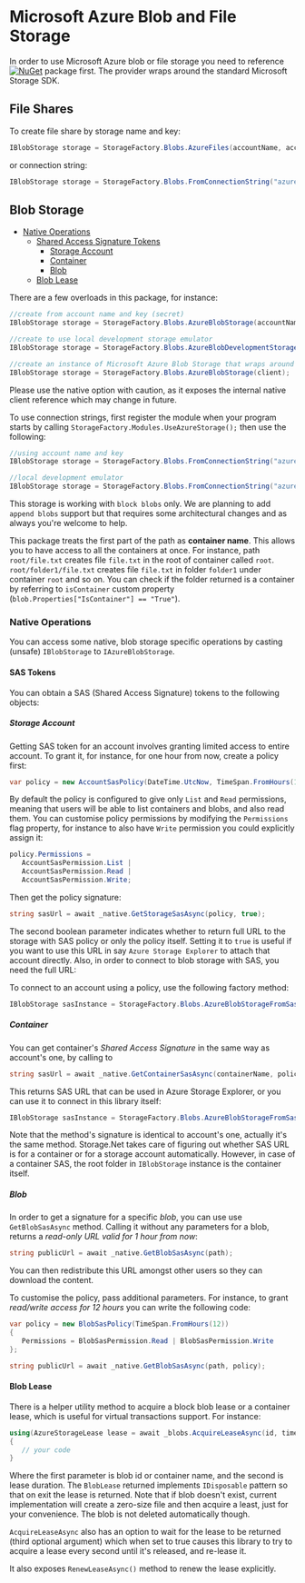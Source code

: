 # Microsoft Azure Blob and File Storage

In order to use Microsoft Azure blob or file storage you need to reference [![NuGet](https://img.shields.io/nuget/v/Storage.Net.Microsoft.Azure.Storage.svg)](https://www.nuget.org/packages/Storage.Net.Microsoft.Azure.Storage/) package first. The provider wraps around the standard Microsoft Storage SDK.

## File Shares

To create file share by storage name and key:

```csharp
IBlobStorage storage = StorageFactory.Blobs.AzureFiles(accountName, accountKey);
```

or connection string:

```csharp
IBlobStorage storage = StorageFactory.Blobs.FromConnectionString("azure.file://account=account_name;key=secret_value");
```

## Blob Storage

- [Native Operations](#native-operations)
  - [Shared Access Signature Tokens](#sas-tokens)
    - [Storage Account](#storage-account)
    - [Container](#container)
    - [Blob](#blob)
  - [Blob Lease](#blob-lease)

There are a few overloads in this package, for instance:

```csharp
//create from account name and key (secret)
IBlobStorage storage = StorageFactory.Blobs.AzureBlobStorage(accountName, accountKey);

//create to use local development storage emulator
IBlobStorage storage = StorageFactory.Blobs.AzureBlobDevelopmentStorage();

//create an instance of Microsoft Azure Blob Storage that wraps around native CloudBlobClient
IBlobStorage storage = StorageFactory.Blobs.AzureBlobStorage(client);
```

Please use the native option with caution, as it exposes the internal native client reference which may change in future.

To use connection strings, first register the module when your program starts by calling `StorageFactory.Modules.UseAzureStorage();` then use the following:

```csharp
//using account name and key
IBlobStorage storage = StorageFactory.Blobs.FromConnectionString("azure.blob://account=account_name;key=secret_value");

//local development emulator
IBlobStorage storage = StorageFactory.Blobs.FromConnectionString("azure.blob://development=true");
```

This storage is working with `block blobs` only. We are planning to add `append blobs` support but that requires some architectural changes and as always you're welcome to help.

This package treats the first part of the path as **container name**. This allows you to have access to all the containers at once. For instance, path `root/file.txt` creates file `file.txt` in the root of container called `root`. `root/folder1/file.txt` creates file `file.txt` in folder `folder1` under container `root` and so on. You can check if the folder returned is a container by referring to `isContainer` custom property (`blob.Properties["IsContainer"] == "True"`).


### Native Operations

You can access some native, blob storage specific operations by casting (unsafe) `IBlobStorage` to `IAzureBlobStorage`.

#### SAS Tokens

You can obtain a SAS (Shared Access Signature) tokens to the following objects:

##### Storage Account

Getting SAS token for an account involves granting limited access to entire account. To grant it, for instance, for one hour from now, create a policy first:

```csharp
var policy = new AccountSasPolicy(DateTime.UtcNow, TimeSpan.FromHours(1));
```

By default the policy is configured to give only `List` and `Read` permissions, meaning that users will be able to list containers and blobs, and also read them. You can customise policy permissions by modifying the `Permissions` flag property, for instance to also have `Write` permission you could explicitly assign it:

```csharp
policy.Permissions =
   AccountSasPermission.List |
   AccountSasPermission.Read |
   AccountSasPermission.Write;
```

Then get the policy signature:

```csharp
string sasUrl = await _native.GetStorageSasAsync(policy, true);
```

The second boolean parameter indicates whether to return full URL to the storage with SAS policy or only the policy itself. Setting it to `true` is useful if you want to use this URL in say `Azure Storage Explorer` to attach that account directly. Also, in order to connect to blob storage with SAS, you need the full URL:

To connect to an account using a policy, use the following factory method:

```csharp
IBlobStorage sasInstance = StorageFactory.Blobs.AzureBlobStorageFromSas(sasUrl);
```

##### Container

You can get container's *Shared Access Signature* in the same way as account's one, by calling to

```csharp
string sasUrl = await _native.GetContainerSasAsync(containerName, policy, true);
```

This returns SAS URL that can be used in Azure Storage Explorer, or you can use it to connect in this library itself:

```csharp
IBlobStorage sasInstance = StorageFactory.Blobs.AzureBlobStorageFromSas(sasUrl);
```

Note that the method's signature is identical to account's one, actually it's the same method. Storage.Net takes care of figuring out whether SAS URL is for a container or for a storage account automatically. However, in case of a container SAS, the root folder in `IBlobStorage` instance is the container itself.

##### Blob

In order to get a signature for a specific *blob*, you can use use `GetBlobSasAsync` method. Calling it without any parameters for a blob, returns a *read-only URL valid for 1 hour from now*:

```csharp
string publicUrl = await _native.GetBlobSasAsync(path);
```

You can then redistribute this URL amongst other users so they can download the content.

To customise the policy, pass additional parameters. For instance, to grant *read/write access for 12 hours* you can write the following code:

```csharp
var policy = new BlobSasPolicy(TimeSpan.FromHours(12))
{
   Permissions = BlobSasPermission.Read | BlobSasPermission.Write
};

string publicUrl = await _native.GetBlobSasAsync(path, policy);
```


#### Blob Lease

There is a helper utility method to acquire a block blob lease or a container lease, which is useful for virtual transactions support. For instance:


```csharp
using(AzureStorageLease lease = await _blobs.AcquireLeaseAsync(id, timeSpan))
{
   // your code
}
```

Where the first parameter is blob id or container name, and the second is lease duration. The `BlobLease` returned implements `IDisposable` pattern so that on exit the lease is returned. Note that if blob doesn't exist, current implementation will create a zero-size file and then acquire a least, just for your convenience. The blob is not deleted automatically though.

`AcquireLeaseAsync` also has an option to wait for the lease to be returned (third optional argument) which when set to true causes this library to try to acquire a lease every second until it's released, and re-lease it.

It also exposes `RenewLeaseAsync()` method to renew the lease explicitly.
